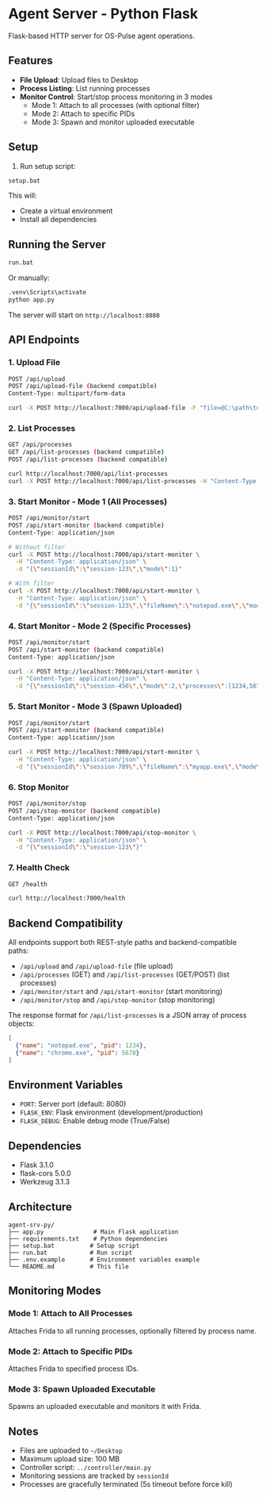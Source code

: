 # Agent Server - Python Flask

Flask-based HTTP server for OS-Pulse agent operations.

## Features

- **File Upload**: Upload files to Desktop
- **Process Listing**: List running processes
- **Monitor Control**: Start/stop process monitoring in 3 modes
  - Mode 1: Attach to all processes (with optional filter)
  - Mode 2: Attach to specific PIDs
  - Mode 3: Spawn and monitor uploaded executable

## Setup

1. Run setup script:
```bash
setup.bat
```

This will:
- Create a virtual environment
- Install all dependencies

## Running the Server

```bash
run.bat
```

Or manually:
```bash
.venv\Scripts\activate
python app.py
```

The server will start on `http://localhost:8080`

## API Endpoints

### 1. Upload File
```bash
POST /api/upload
POST /api/upload-file (backend compatible)
Content-Type: multipart/form-data

curl -X POST http://localhost:7000/api/upload-file -F "file=@C:\path\to\file.exe"
```

### 2. List Processes
```bash
GET /api/processes
GET /api/list-processes (backend compatible)
POST /api/list-processes (backend compatible)

curl http://localhost:7000/api/list-processes
curl -X POST http://localhost:7000/api/list-processes -H "Content-Type: application/json" -d "{}"
```

### 3. Start Monitor - Mode 1 (All Processes)
```bash
POST /api/monitor/start
POST /api/start-monitor (backend compatible)
Content-Type: application/json

# Without filter
curl -X POST http://localhost:7000/api/start-monitor \
  -H "Content-Type: application/json" \
  -d "{\"sessionId\":\"session-123\",\"mode\":1}"

# With filter
curl -X POST http://localhost:7000/api/start-monitor \
  -H "Content-Type: application/json" \
  -d "{\"sessionId\":\"session-123\",\"fileName\":\"notepad.exe\",\"mode\":1}"
```

### 4. Start Monitor - Mode 2 (Specific Processes)
```bash
POST /api/monitor/start
POST /api/start-monitor (backend compatible)
Content-Type: application/json

curl -X POST http://localhost:7000/api/start-monitor \
  -H "Content-Type: application/json" \
  -d "{\"sessionId\":\"session-456\",\"mode\":2,\"processes\":[1234,5678]}"
```

### 5. Start Monitor - Mode 3 (Spawn Uploaded)
```bash
POST /api/monitor/start
POST /api/start-monitor (backend compatible)
Content-Type: application/json

curl -X POST http://localhost:7000/api/start-monitor \
  -H "Content-Type: application/json" \
  -d "{\"sessionId\":\"session-789\",\"fileName\":\"myapp.exe\",\"mode\":3}"
```

### 6. Stop Monitor
```bash
POST /api/monitor/stop
POST /api/stop-monitor (backend compatible)
Content-Type: application/json

curl -X POST http://localhost:7000/api/stop-monitor \
  -H "Content-Type: application/json" \
  -d "{\"sessionId\":\"session-123\"}"
```

### 7. Health Check
```bash
GET /health

curl http://localhost:7000/health
```

## Backend Compatibility

All endpoints support both REST-style paths and backend-compatible paths:
- `/api/upload` and `/api/upload-file` (file upload)
- `/api/processes` (GET) and `/api/list-processes` (GET/POST) (list processes)
- `/api/monitor/start` and `/api/start-monitor` (start monitoring)
- `/api/monitor/stop` and `/api/stop-monitor` (stop monitoring)

The response format for `/api/list-processes` is a JSON array of process objects:
```json
[
  {"name": "notepad.exe", "pid": 1234},
  {"name": "chrome.exe", "pid": 5678}
]
```

## Environment Variables

- `PORT`: Server port (default: 8080)
- `FLASK_ENV`: Flask environment (development/production)
- `FLASK_DEBUG`: Enable debug mode (True/False)

## Dependencies

- Flask 3.1.0
- flask-cors 5.0.0
- Werkzeug 3.1.3

## Architecture

```
agent-srv-py/
├── app.py              # Main Flask application
├── requirements.txt    # Python dependencies
├── setup.bat          # Setup script
├── run.bat            # Run script
├── .env.example       # Environment variables example
└── README.md          # This file
```

## Monitoring Modes

### Mode 1: Attach to All Processes
Attaches Frida to all running processes, optionally filtered by process name.

### Mode 2: Attach to Specific PIDs
Attaches Frida to specified process IDs.

### Mode 3: Spawn Uploaded Executable
Spawns an uploaded executable and monitors it with Frida.

## Notes

- Files are uploaded to `~/Desktop`
- Maximum upload size: 100 MB
- Controller script: `../controller/main.py`
- Monitoring sessions are tracked by `sessionId`
- Processes are gracefully terminated (5s timeout before force kill)
